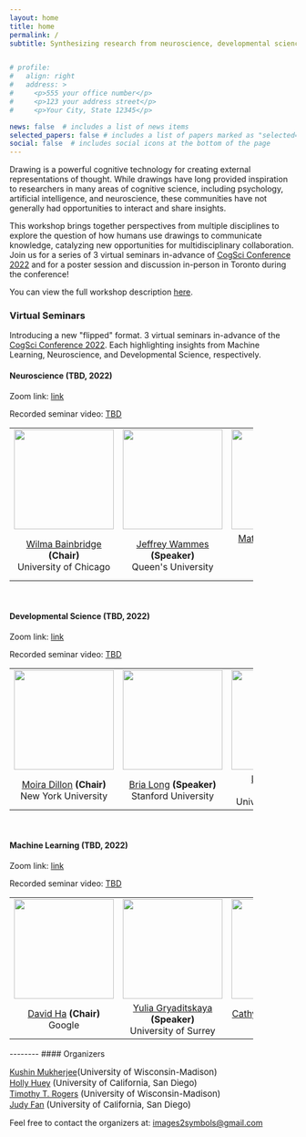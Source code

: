 ```yaml
---
layout: home
title: home
permalink: /
subtitle: Synthesizing research from neuroscience, developmental science, and machine learning to better understand graphical production and comprehension.


# profile:
#   align: right
#   address: >
#     <p>555 your office number</p>
#     <p>123 your address street</p>
#     <p>Your City, State 12345</p>

news: false  # includes a list of news items
selected_papers: false # includes a list of papers marked as "selected={true}"
social: false  # includes social icons at the bottom of the page
---
```

Drawing is a powerful cognitive technology for creating external representations of thought. 
While drawings have long provided inspiration to researchers in many areas of cognitive science, including psychology, artificial intelligence, and neuroscience, these communities have not generally had opportunities to interact and share insights. 

This workshop brings together perspectives from multiple disciplines to explore the question of how humans use drawings to communicate knowledge, catalyzing new opportunities for multidisciplinary collaboration. Join us for a series of 3 virtual seminars in-advance of <a href="https://cognitivesciencesociety.org/cogsci-2022/">CogSci Conference 2022</a> and for a poster session and discussion in-person in Toronto during the conference! 

You can view the full workshop description <a href="add_link">here</a>. 

### Virtual Seminars
Introducing a new "flipped" format. 3 virtual seminars in-advance of the <a href="https://cognitivesciencesociety.org/cogsci-2022/">CogSci Conference 2022</a>. Each highlighting insights from Machine Learning, Neuroscience, and Developmental Science, respectively.

#### Neuroscience (TBD, 2022)
Zoom link: <a href="add_link">link</a>

Recorded seminar video: <a href="add_link">TBD</a>

<table style="width:85%;border-bottom: 1px solid white;">
   <tr>
    <td style="text-align:center"><img src="https://brainbridgelab.uchicago.edu/files/2019/04/bainbridgeheadshot-7.jpg" height="175"></td>
    <td style="text-align:center"><img src="https://pbs.twimg.com/profile_images/1177249919209369601/Othm4KHn_400x400.jpg" height="175"></td>
    <td style="text-align:center"><img src="http://www.mrc-cbu.cam.ac.uk/wp-content/uploads/formidable/matt.lambon-ralph.png" height="175"></td>
  </tr> 
  <tr>
    <td style="text-align:center"><a href="https://brainbridgelab.uchicago.edu/people/">Wilma Bainbridge</a> <strong>(Chair)</strong> <br> University of Chicago</td>
    <td style="text-align:center"><a href="https://www.thelamplab.ca/lab-members">Jeffrey Wammes</a>  <strong>(Speaker)</strong><br> Queen's University</td>
    <td style="text-align:center"><a href="http://www.mrc-cbu.cam.ac.uk/people/Matt.Lambon-Ralph/">Matt Lambon-Ralph</a>  <strong>(Speaker)</strong><br> University of Cambridge</td>
 </tr>
</table>

<br/>

#### Developmental Science (TBD, 2022)
Zoom link: <a href="add_paper_here">link</a>

Recorded seminar video: <a href="add_link">TBD</a>

<table style="width:85%;border-bottom: 1px solid white;">
   <tr>
    <td style="text-align:center"><img src="https://as.nyu.edu/content/dam/nyu-as/faculty/images/MoiraDillon.jpg" height="175"></td>
    <td style="text-align:center"><img src="https://static.wixstatic.com/media/a22a3d_df9ff86d4dff4b428e08f450332aa4f2~mv2_d_2336_2827_s_2.jpg/v1/crop/x_134,y_164,w_2110,h_2107/fill/w_205,h_205,al_c,q_80,usm_0.66_1.00_0.01,enc_auto/profile2.jpg" height="175"></td>
    <td style="text-align:center"><img src="https://images.squarespace-cdn.com/content/v1/56acc1138a65e2a286012c54/1485101818909-591YAC62MS6FYIC7K447/image-asset.jpeg" height="175"></td>
  </tr> 
  <tr>
    <td style="text-align:center"><a href="https://as.nyu.edu/content/nyu-as/as/faculty/Moira-Dillon.html">Moira Dillon</a> <strong>(Chair)</strong><br> New York University</td>
    <td style="text-align:center"><a href="https://www.brialong.com/">Bria Long</a> <strong>(Speaker)</strong><br> Stanford University</td>
    <td style="text-align:center"><a href="https://people.coe.uga.edu/logan-fiorella/">Logan Fiorella </a><strong>(Speaker)</strong><br> University of Georgia</td>
 </tr>
</table>

<br/>

#### Machine Learning (TBD, 2022)
Zoom link: <a href="add_paper_here">link</a>

Recorded seminar video: <a href="add_link">TBD</a>

<table style="width:85%;border-bottom: 1px solid white;">
     <tr>
    <td style="text-align:center"><img src="http://eyeofestival.com/wp-content/uploads/2017/12/DavidHa.png" height="175"></td>
    <td style="text-align:center"><img src="https://pbs.twimg.com/profile_images/1466376522391035908/kD7ov90A_400x400.jpg" height="175"></td>
    <td style="text-align:center"><img src="https://web.mit.edu/zyzzyva/www/images/CathyWong_profile.png" height="175"></td>
  </tr> 
  <tr>
    <td style="text-align:center"><a href="https://research.google/people/105004/">David Ha</a> <strong>(Chair)</strong><br> Google</td>
    <td style="text-align:center"><a href="https://yulia.gryaditskaya.com/">Yulia Gryaditskaya</a> <strong>(Speaker)</strong> <br> University of Surrey</td>
    <td style="text-align:center"><a href="https://web.mit.edu/zyzzyva/www/academic.html">Cathy Wong</a> <strong>(Speaker)</strong><br> MIT</td>
 </tr>
</table>
-------- 
#### Organizers

<a href="https://kushinm.github.io/">Kushin Mukherjee</a><a style="font-size:15px">(University of Wisconsin-Madison)</a> \
<a href="https://hollyhuey.github.io/">Holly Huey</a> <a style="font-size:15px">(University of California, San Diego)</a> \
<a href="https://psych.wisc.edu/Rogers/">Timothy T. Rogers</a>  <a style="font-size:15px">(University of Wisconsin-Madison)</a> \
<a href="https://cogtoolslab.github.io/people.html">Judy Fan</a> <a style="font-size:15px">(University of California, San Diego)</a>

Feel free to contact the organizers at: <a href="images2symbols@gmail.com">images2symbols@gmail.com</a>